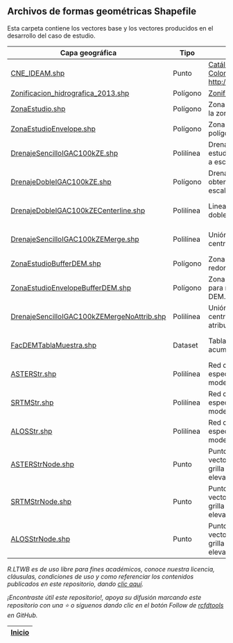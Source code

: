 ## Archivos de formas geométricas Shapefile

Esta carpeta contiene los vectores base y los vectores producidos en el desarrollo del caso de estudio.

| Capa geográfica                                                                                                                             | Tipo      | Descripción                                                                                                                                                                  | CRS                          | Actividad                                                                      |
|---------------------------------------------------------------------------------------------------------------------------------------------|-----------|------------------------------------------------------------------------------------------------------------------------------------------------------------------------------|:-----------------------------|--------------------------------------------------------------------------------|
| [CNE_IDEAM.shp](https://github.com/rcfdtools/R.LTWB/blob/main/.shp/CNE_IDEAM.zip)                                                           | Punto     | [Catálogo nacional de estaciones - CNE del IDEAM Colombia](http://dhime.ideam.gov.co/atencionciudadano/) http://bart.ideam.gov.co/cneideam/CNE_IDEAM.zip                     | GCS_MAGNA                                                                                                                                     | [CaseStudy](https://github.com/rcfdtools/R.LTWB/tree/main/Section01/CaseStudy) | 
| [Zonificacion_hidrografica_2013.shp](https://github.com/rcfdtools/R.LTWB/blob/main/.shp/Zonificacion_Hidrografica_2013)                     | Polígono  | [Zonificación Hidrográfica de Colombia 2013](http://bart.ideam.gov.co/cneideam/Capasgeo/Zonificacion_Hidrografica_2013.zip)                                                  | GCS_MAGNA                                                                                                                                                | [CaseStudy](https://github.com/rcfdtools/R.LTWB/tree/main/Section01/CaseStudy) |
| [ZonaEstudio.shp](https://github.com/rcfdtools/R.LTWB/blob/main/.shp/ZonaEstudio.zip)                                                       | Polígono  | Zona de estudio por disolución de los polígonos de la zona hidrográfica 28 - Cesar                                                                                           | GCS_MAGNA                                                                                                                                                | [CaseStudy](https://github.com/rcfdtools/R.LTWB/tree/main/Section01/CaseStudy) |
| [ZonaEstudioEnvelope.shp](https://github.com/rcfdtools/R.LTWB/blob/main/.shp/ZonaEstudioEnvelope.zip)                                       | Polígono  | Zona de estudio - envolvente regular de los polígonos de la zona hidrográfica 28 - Cesar                                                                                     | GCS_MAGNA                                                                                                                                                | [CaseStudy](https://github.com/rcfdtools/R.LTWB/tree/main/Section01/CaseStudy) |
| [DrenajeSencilloIGAC100kZE.shp](https://github.com/rcfdtools/R.LTWB/blob/main/.shp/DrenajeSencilloIGAC100kZE.zip)                           | Polilínea | Drenajes sencillos IGAC 100k de la zona de estudio obtenidas a partir de la GDB nacional IGAC a escala 1:100.000                                                             | MAGNA-SIRGAS_Origen-Nacional                                                                                                                             | [GDB100k](https://github.com/rcfdtools/R.LTWB/tree/main/Section02/GDB100k)     |
| [DrenajeDobleIGAC100kZE.shp](https://github.com/rcfdtools/R.LTWB/blob/main/.shp/DrenajeDobleIGAC100kZE.zip)                                 | Polígono  | Drenajes dobles IGAC 100k de la zona de estudio obtenidos a partir de la GDB nacional IGAC a escala 1:100.000                                                                | MAGNA-SIRGAS_Origen-Nacional                                                                                                                             | [GDB100k](https://github.com/rcfdtools/R.LTWB/tree/main/Section02/GDB100k)     |
| [DrenajeDobleIGAC100kZECenterline.shp](https://github.com/rcfdtools/R.LTWB/blob/main/.shp/DrenajeDobleIGAC100kZECenterline.zip)             | Polilínea | Lineas centrales obtenidas a partir de los drenajes dobles de la zona de estudio.                                                                                            | MAGNA-SIRGAS_Origen-Nacional                                                                                                                             | [GDB100k](https://github.com/rcfdtools/R.LTWB/tree/main/Section02/GDB100k)     |
| [DrenajeSencilloIGAC100kZEMerge.shp](https://github.com/rcfdtools/R.LTWB/blob/main/.shp/DrenajeSencilloIGAC100kZEMerge.zip)                 | Polilínea | Unión de líneas de drenajes sencillos y lineas centrales obtenidas de los drenajes dobles.                                                                                   | MAGNA-SIRGAS_Origen-Nacional                                                                                                                             | [GDB100k](https://github.com/rcfdtools/R.LTWB/tree/main/Section02/GDB100k)     |
| [ZonaEstudioBufferDEM.shp](https://github.com/rcfdtools/R.LTWB/blob/main/.shp/ZonaEstudioBufferDEM.zip)                                     | Polígono  | Zona de estudio DEM - aferencia con esquinas redondeadas a partir de la zona de estudio.                                                                                     | GCS_MAGNA                                                                                                                                                | [AgreeDEM](https://github.com/rcfdtools/R.LTWB/tree/main/Section02/AgreeDEM)   |
| [ZonaEstudioEnvelopeBufferDEM.shp](https://github.com/rcfdtools/R.LTWB/blob/main/.shp/ZonaEstudioEnvelopeBufferDEM.zip)                     | Polígono  | Zona de estudio envolvente DEM - envolvente para recorte de modelos digitales de elevación DEM.                                                                              | GCS_MAGNA                                                                                                                                                | [AgreeDEM](https://github.com/rcfdtools/R.LTWB/tree/main/Section02/AgreeDEM)   |
| [DrenajeSencilloIGAC100kZEMergeNoAttrib.shp](https://github.com/rcfdtools/R.LTWB/blob/main/.shp/DrenajeSencilloIGAC100kZEMergeNoAttrib.zip) | Polilínea | Unión de líneas de drenajes sencillos y lineas centrales obtenidas de los drenajes dobles y sin atributos para recondicionamiento de DEM.                                    | MAGNA-SIRGAS_Origen-Nacional                                                                                                                             | [AgreeDEM](https://github.com/rcfdtools/R.LTWB/tree/main/Section02/AgreeDEM)   |
| [FacDEMTablaMuestra.shp](https://github.com/rcfdtools/R.LTWB/blob/main/.shp/FacDEMTablaMuestra.zip)                                         | Dataset   | Tabla de muestreo para lectura de celdas acumuladas a partir de grilla FAC.                                                                                                  | MAGNA-SIRGAS_Origen-Nacional                                                                                                                             | [FacDEM](https://github.com/rcfdtools/R.LTWB/tree/main/Section02/FacDEM)       |
| [ASTERStr.shp]()                                                                                                                            | Polilínea | Red de drenaje vectorial sobre las localizaciones específicas de la grilla Stream Definition - STR del modelo digital de elevación ASTER GDEM.                               | MAGNA-SIRGAS_Origen-Nacional                                                                                                                             | [StrDEM](https://github.com/rcfdtools/R.LTWB/tree/main/Section02/StrDEM)       |
| [SRTMStr.shp]()                                                                                                                             | Polilínea | Red de drenaje vectorial sobre las localizaciones específicas de la grilla Stream Definition - STR del modelo digital de elevación SRTM.                                     | MAGNA-SIRGAS_Origen-Nacional                                                                                                                             | [StrDEM](https://github.com/rcfdtools/R.LTWB/tree/main/Section02/StrDEM)       |
| [ALOSStr.shp]()                                                                                                                             | Polilínea | Red de drenaje vectorial sobre las localizaciones específicas de la grilla Stream Definition - STR del modelo digital de elevación ALOS.                                     | MAGNA-SIRGAS_Origen-Nacional                                                                                                                             | [StrDEM](https://github.com/rcfdtools/R.LTWB/tree/main/Section02/StrDEM)       |
| [ASTERStrNode.shp]()                                                                                                                        | Punto     | Puntos característicos de la red de drenaje vectorial sobre las localizaciones específicas de la grilla Stream Definition - STR del modelo digital de elevación ASTER GDEM. | MAGNA-SIRGAS_Origen-Nacional                                                                                                                             | [StrDEM](https://github.com/rcfdtools/R.LTWB/tree/main/Section02/StrDEM)       |
| [SRTMStrNode.shp]()                                                                                                                         | Punto     | Puntos característicos de la red de drenaje vectorial sobre las localizaciones específicas de la grilla Stream Definition - STR del modelo digital de elevación SRTM.                                     | MAGNA-SIRGAS_Origen-Nacional                                                                                                                             | [StrDEM](https://github.com/rcfdtools/R.LTWB/tree/main/Section02/StrDEM)       |
| [ALOSStrNode.shp]()                                                                                                                         | Punto     | Puntos característicos de la red de drenaje vectorial sobre las localizaciones específicas de la grilla Stream Definition - STR del modelo digital de elevación ALOS.                                     | MAGNA-SIRGAS_Origen-Nacional                                                                                                                             | [StrDEM](https://github.com/rcfdtools/R.LTWB/tree/main/Section02/StrDEM)       |


_R.LTWB es de uso libre para fines académicos, conoce nuestra licencia, cláusulas, condiciones de uso y como referenciar los contenidos publicados en este repositorio, dando [clic aquí](https://github.com/rcfdtools/R.LTWB/wiki/License)._

_¡Encontraste útil este repositorio!, apoya su difusión marcando este repositorio con una ⭐ o síguenos dando clic en el botón Follow de [rcfdtools](https://github.com/rcfdtools) en GitHub._

| [Inicio](https://github.com/rcfdtools/R.LTWB/wiki) |
|----------------------------------------------------|
